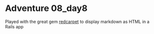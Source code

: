 # Adventure 08_day8

Played with the great gem [redcarpet](https://github.com/vmg/redcarpet) to display markdown as HTML in a Rails app
